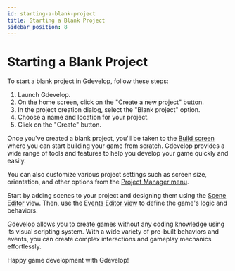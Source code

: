 ```yaml
---
id: starting-a-blank-project
title: Starting a Blank Project
sidebar_position: 8
---
```


# Starting a Blank Project

To start a blank project in Gdevelop, follow these steps:

1. Launch Gdevelop.
2. On the home screen, click on the "Create a new project" button.
3. In the project creation dialog, select the "Blank project" option.
4. Choose a name and location for your project.
5. Click on the "Create" button.

Once you've created a blank project, you'll be taken to the [Build screen](./build-screen.md) where you can start building your game from scratch. Gdevelop provides a wide range of tools and features to help you develop your game quickly and easily.

You can also customize various project settings such as screen size, orientation, and other options from the [Project Manager menu](./project-manager-menu.md).

Start by adding scenes to your project and designing them using the [Scene Editor](./scene-editor.md) view. Then, use the [Events Editor view](./events-editor-view.md) to define the game's logic and behaviors.

Gdevelop allows you to create games without any coding knowledge using its visual scripting system. With a wide variety of pre-built behaviors and events, you can create complex interactions and gameplay mechanics effortlessly.

Happy game development with Gdevelop!
